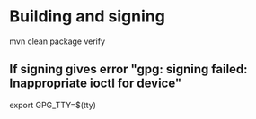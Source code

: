 Building and signing
===
mvn clean package verify


If signing gives error "gpg: signing failed: Inappropriate ioctl for device"
---
export GPG_TTY=$(tty)


